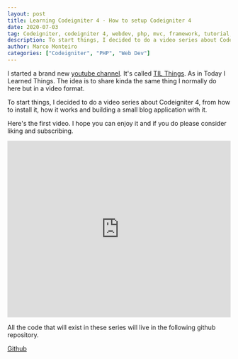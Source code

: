 ```yaml
---
layout: post
title: Learning Codeigniter 4 - How to setup Codeigniter 4
date: 2020-07-03
tag: Codeigniter, codeigniter 4, webdev, php, mvc, framework, tutorial, install, setup
description: To start things, I decided to do a video series about Codeigniter 4, from how to install it, how it works and building a small blog application with it. Here's the first video. I hope you can enjoy it and if you do please consider liking and subscribing.
author: Marco Monteiro
categories: ["Codeigniter", "PHP", "Web Dev"]
---
```


I started a brand new [youtube channel](https://www.youtube.com/channel/UC9HQjernJPHN-RoKMwtYQ4w). It's called [TIL Things](https://www.youtube.com/channel/UC9HQjernJPHN-RoKMwtYQ4w). As in Today I Learned Things. The idea is to share kinda the same thing I normally do here but in a video format.

To start things, I decided to do a video series about Codeigniter 4, from how to install it, how it works and building a small blog application with it.

Here's the first video. I hope you can enjoy it and if you do please consider liking and subscribing.

<iframe width="100%" height="400" src="https://www.youtube.com/embed/tSdbT0GMEqU" frameborder="0" allow="accelerometer; autoplay; encrypted-media; gyroscope; picture-in-picture" allowfullscreen></iframe>

All the code that will exist in these series will live in the following github repository.

[Github](https://github.com/mpmont/ci4-screencasts)